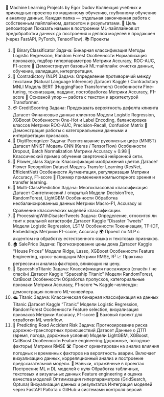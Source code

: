 🧠 Machine Learning Projects by Egor Dudov
  Коллекция учебных и прикладных проектов по машинному обучению, глубинному обучению и анализу данных.
  Каждая папка — отдельная законченная работа с собственным пайплайном, датасетом и результатами.
  🚀 Цель репозитория
  Показать навыки в построении ML-пайплайнов:от предобработки данных до построения и деплоя моделей в продакшен (через FastAPI, PyTorch, TensorFlow).
📚 Проекты
1. 🧩 BinaryClassificator
  Задача: Бинарная классификация
  Методы	Logistic Regression, Random Forest
  Особенности	Нормализация признаков, подбор гиперпараметров
  Метрики	Accuracy, ROC-AUC, F1-score
  📘 Демонстрирует базовый ML-пайплайн: очистка данных, обучение, валидация, интерпретация.
2. 🤖 Contradictory (NLP)
  Задача: Определение противоречий между текстами (Natural Language Inference)
  Датасет	Kaggle / Contradictory MNLI
  Модель	BERT (HuggingFace Transformers)
  Особенности	Fine-tuning, токенизация, паддинг, постобработка
  Метрики	Accuracy, F1-score
  🧠 Основной упор — работа с текстом и архитектурой Transformer.
3. 💳 CreditScorring
  Задача: Предсказать вероятность дефолта клиента
  Датасет	Финансовые данные клиентов
  Модели	Logistic Regression, XGBoost
  Особенности	One-Hot и Label Encoding, балансировка классов
  Метрики	ROC-AUC, Precision-Recall, Confusion Matrix
  💼 Демонстрация работы с категориальными данными и интерпретации признаков.
4. 🔢 DigitRecognizer
  Задача: Распознавание рукописных цифр (MNIST)
  Датасет	MNIST
  Модель	CNN (Keras / TensorFlow)
  Особенности	Dropout, Batch Normalization
  Метрики	Accuracy ≈ 0.98
  🧩 Классический пример обучения сверточной нейронной сети.
5. 🌸 Flower_class
  Задача: Классификация изображений цветов
  Датасет	Flower Recognition Dataset
  Модель	Transfer Learning (ResNet, EfficientNet)
  Особенности	Аугментация, регуляризация
  Метрики	Accuracy, F1-score
  🎨 Пример применения компьютерного зрения и transfer learning.
6. 🎯 Multi-ClassPrediction
  Задача: Многоклассовая классификация
  Датасет	Синтетический / открытый
  Модели	DecisionTree, RandomForest, LightGBM
  Особенности	Обработка несбалансированных данных
  Метрики	Macro-F1, Accuracy
  📊 Сравнение классических моделей классификации.
7. 💬 ProcessingWithDisasterTweets
  Задача: Определение, относится ли твит к реальной катастрофе
  Датасет	Kaggle “Disaster Tweets”
  Модели	Logistic Regression, LSTM
  Особенности	Токенизация, TF-IDF, Embeddings
  Метрики	F1-score, Accuracy
  🌍 Проект по NLP с акцентом на обработку естественного языка и текстовых признаков.
8. 🏠 SalePrice
  Задача: Прогнозирование цены дома
  Датасет	Kaggle “House Prices”
  Модели	Ridge, Lasso, XGBoost
  Особенности	Feature Engineering, кросс-валидация
  Метрики	RMSE, R²
  📈 Практика регрессии и анализа факторов, влияющих на цену.
9. 🚀 SpaceshipTitanic
  Задача: Классификация пассажиров (спасён / не спасён)
  Датасет	Kaggle “Spaceship Titanic”
  Модели	RandomForest, CatBoost
  Особенности	Обработка пропусков, категориальные признаки
  Метрики	Accuracy, F1-score
  🛰 Kaggle-челлендж: демонстрация полного ML-конвейера.
10. 🛳 Titanic
  Задача: Классическая бинарная классификация на данных Titanic
  Датасет	Kaggle “Titanic”
  Модели	Logistic Regression, RandomForest
  Особенности	Feature selection, визуализация признаков
  Метрики	Accuracy, F1-score
  🧠 Базовый проект для отработки ML workflow.
11. 🚗 Predicting Road Accident Risk
  Задача: Прогнозирование риска дорожно-транспортных происшествий
  Датасет	Данные о ДТП (время, погода, дорожные условия)
  Модели	LightGBM, XGBoost, CatBoost
  Особенности	Feature engineering (дорожные, погодные факторы)
  Метрики	RMSE
  🛣 Проект ориентирован на анализ влияния погодных и временных факторов на вероятность аварии.
  Включает визуализацию данных, корреляционный анализ и построение предсказательной модели.
🧩 Навыки, отражённые в проектах
  Построение ML и DL моделей с нуля
  Обработка табличных, текстовых и визуальных данных
  Feature engineering и оценка качества моделей
  Оптимизация гиперпараметров (GridSearch, Optuna)
  Визуализация данных и результатов
  Интеграция моделей через FastAPI
  Работа с GitHub и системами контроля версий

